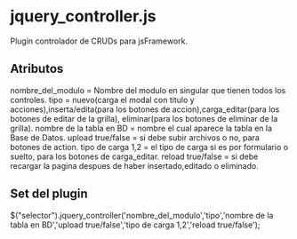# jquery_controller.js
Plugin controlador de CRUDs para jsFramework.

<h2>Atributos</h2>

nombre_del_modulo = Nombre del modulo en singular que tienen todos los controles.
tipo = nuevo(carga el modal con titulo y acciones),inserta/edita(para los botones de accion),carga_editar(para los botones de editar de la grilla), eliminar(para los botones de eliminar de la grilla).
nombre de la tabla en BD = nombre el cual aparece la tabla en la Base de Datos.
upload true/false = si debe subir archivos o no, para botones de action.
tipo de carga 1,2 = el tipo de carga si es por formulario o suelto, para los botones de carga_editar.
reload true/false = si debe recargar la pagina despues de haber insertado,editado o eliminado.

<h2>Set del plugin</h2>

$("selector").jquery_controller('nombre_del_modulo','tipo','nombre de la tabla en BD','upload true/false','tipo de carga 1,2','reload true/false');
